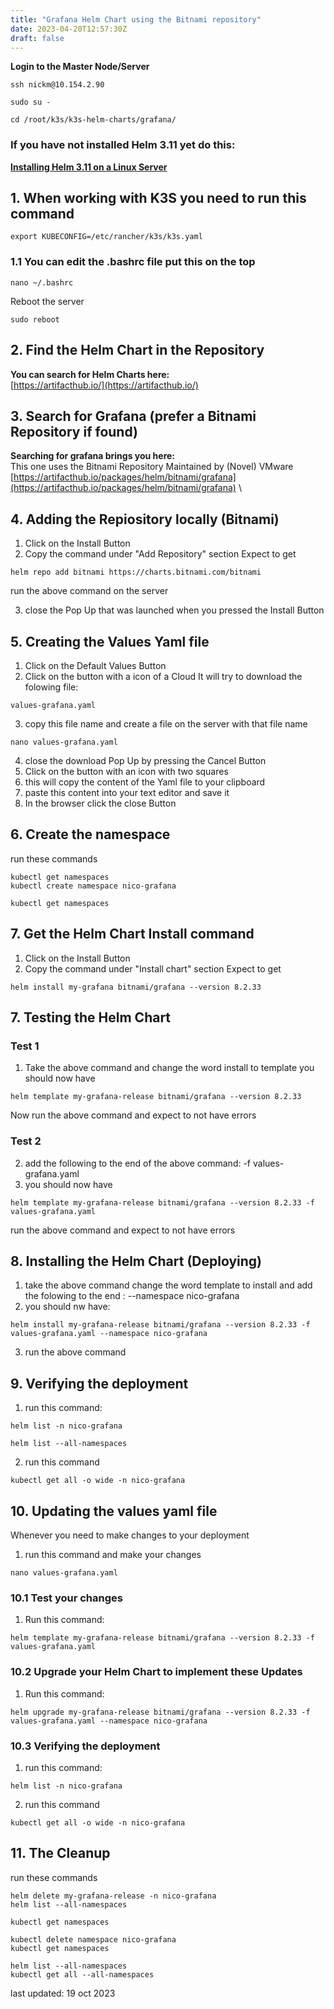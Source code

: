 ```yaml
---
title: "Grafana Helm Chart using the Bitnami repository"
date: 2023-04-20T12:57:30Z
draft: false
---
```


**Login to the Master Node/Server**
```
ssh nickm@10.154.2.90

sudo su -

cd /root/k3s/k3s-helm-charts/grafana/
```

### If you have not installed Helm 3.11 yet do this:
**[**Installing Helm 3.11 on a Linux Server**](http://rino.kozow.com/nico/posts/helm-chart-install-helm/)**

## 1. When working with K3S you need to run this command

```
export KUBECONFIG=/etc/rancher/k3s/k3s.yaml
```
### 1.1 You can edit the .bashrc file put this on the top
```
nano ~/.bashrc
```

Reboot the server
```
sudo reboot
```

## 2. Find the Helm Chart in the Repository
**You can search for Helm Charts here:** \
[https://artifacthub.io/](https://artifacthub.io/)

## 3. Search for Grafana (prefer a Bitnami Repository if found)

**Searching for grafana brings you here:** \
This one uses the Bitnami Repository Maintained by (Novel) VMware
[https://artifacthub.io/packages/helm/bitnami/grafana](https://artifacthub.io/packages/helm/bitnami/grafana) \


## 4. Adding the Repiository locally (Bitnami)
1. Click on the Install Button
2. Copy the command under "Add Repository" section
Expect to get
```
helm repo add bitnami https://charts.bitnami.com/bitnami
```
run the above command on the server

3. close the Pop Up that was launched when you pressed the Install Button

## 5. Creating the Values Yaml file
1. Click on the Default Values Button
2. Click on the button with a icon of a Cloud
It will try to download the folowing file:
```
values-grafana.yaml
```
3. copy this file name and create a file on the server with that file name
```
nano values-grafana.yaml
```

4. close the download Pop Up by pressing the Cancel Button
5. Click on the button with an icon with two squares
6. this will copy the content of the Yaml file to your clipboard
7. paste this content into your text editor and save it
8. In the browser click the close Button

## 6. Create the namespace
run these commands
```
kubectl get namespaces
kubectl create namespace nico-grafana

kubectl get namespaces
```
## 7. Get the Helm Chart Install command
1. Click on the Install Button
2. Copy the command under "Install chart" section
Expect to get
```
helm install my-grafana bitnami/grafana --version 8.2.33
```

## 7. Testing the Helm Chart 
### Test 1
1. Take the above command and change the word install to template
you should now have
```
helm template my-grafana-release bitnami/grafana --version 8.2.33
```
Now run the above command and expect to not have errors

### Test 2
2. add the following to the end of the above command: -f values-grafana.yaml
3. you should now have
```
helm template my-grafana-release bitnami/grafana --version 8.2.33 -f values-grafana.yaml
```

run the above command and expect to not have errors

## 8. Installing the Helm Chart (Deploying)
1. take the above command change the word template to install and add the folowing to the end : --namespace nico-grafana
2. you should nw have:
```
helm install my-grafana-release bitnami/grafana --version 8.2.33 -f values-grafana.yaml --namespace nico-grafana
```
3. run the above command

## 9. Verifying the deployment
1. run this command:
```
helm list -n nico-grafana

helm list --all-namespaces
```

2. run this command
```
kubectl get all -o wide -n nico-grafana
```

## 10. Updating the values yaml file
Whenever you need to make changes to your deployment
1. run this command and make your changes
```
nano values-grafana.yaml
```

### 10.1  Test your changes
1. Run this command:
```
helm template my-grafana-release bitnami/grafana --version 8.2.33 -f values-grafana.yaml
```

### 10.2 Upgrade your Helm Chart to implement these Updates
1. Run this command:
```
helm upgrade my-grafana-release bitnami/grafana --version 8.2.33 -f values-grafana.yaml --namespace nico-grafana
```

### 10.3 Verifying the deployment
1. run this command:
```
helm list -n nico-grafana
```

2. run this command
```
kubectl get all -o wide -n nico-grafana
```
## 11. The Cleanup 
run these commands
```
helm delete my-grafana-release -n nico-grafana
helm list --all-namespaces

kubectl get namespaces

kubectl delete namespace nico-grafana
kubectl get namespaces

helm list --all-namespaces
kubectl get all --all-namespaces

```
last updated: 19 oct 2023
